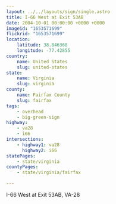 ```yaml
---
layout: ../../layouts/sign/single.astro
title: I-66 West at Exit 53AB
date: 2004-10-01 00:00:00 +0000 +0000
imageid: "1653571699"
flickrid: "1653571699"
location:
    latitude: 38.846368
    longitude: -77.42855
country:
    name: United States
    slug: united-states
state:
    name: Virginia
    slug: virginia
county:
    name: Fairfax County
    slug: fairfax
tags:
    - overhead
    - big-green-sign
highway:
    - va28
    - i66
intersections:
    - highway1: va28
      highway2: i66
statePages:
    - state/virginia
countyPages:
    - state/virginia/fairfax

---
```

I-66 West at Exit 53AB, VA-28
